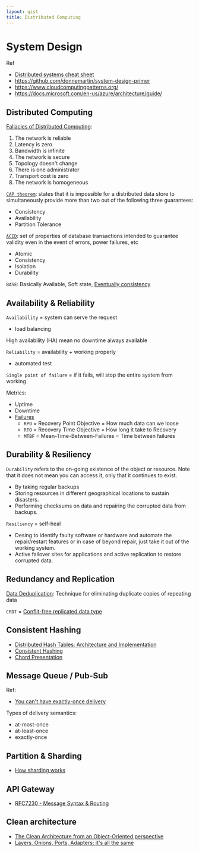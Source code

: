 ```yaml
---
layout: gist
title: Distributed Computing
---
```


# System Design

Ref
- [Distributed systems cheat sheet](http://dimafeng.com/2016/12/04/distributed-systems/)
- <https://github.com/donnemartin/system-design-primer>
- <https://www.cloudcomputingpatterns.org/>
- <https://docs.microsoft.com/en-us/azure/architecture/guide/>

## Distributed Computing

[Fallacies of Distributed Computing](https://en.wikipedia.org/wiki/Fallacies_of_distributed_computing):
1. The network is reliable
2. Latency is zero
3. Bandwidth is infinite
4. The network is secure
5. Topology doesn't change
6. There is one administrator
7. Transport cost is zero
8. The network is homogeneous


[`CAP theorem`](https://en.wikipedia.org/wiki/CAP_theorem): states that it is impossible for a distributed data store to simultaneously provide more than two out of the following three guarantees:
- Consistency
- Availability
- Partition Tolerance

[`ACID`](https://en.wikipedia.org/wiki/ACID_(computer_science)): set of properties of database transactions intended to guarantee validity even in the event of errors, power failures, etc
- Atomic
- Consistency
- Isolation
- Durability

`BASE`: Basically Available, Soft state, [Eventually consistency](https://en.wikipedia.org/wiki/Eventual_consistency)

## Availability & Reliability 


`Availability` = system can serve the request
- load balancing

High availability (HA) mean no downtime always available

`Reliability` = availability + working properly
- automated test

`Single point of failure` = if it fails, will stop the entire system from working

Metrics:
- Uptime
- Downtime
- [Failures](https://blog.fosketts.net/2011/07/06/defining-failure-mttr-mttf-mtbf/)
  - `RPO` = Recovery Point Objective = How much data can we loose
  - `RTO` = Recovery Time Objective = How long it take to Recovery
  - `MTBF` = Mean-Time-Between-Failures = Time between failures

## Durability & Resiliency

`Durability` refers to the on-going existence of the object or resource. Note that it does not mean you can access it, only that it continues to exist.
- By taking regular backups
- Storing resources in different geographical locations to sustain disasters.
- Performing checksums on data and repairing the corrupted data from backups.

`Resiliency` = self-heal
- Desing to identify faulty software or hardware and automate the repair/restart features or in case of beyond repair, just take it out of the working system.
- Active failover sites for applications and active replication to restore corrupted data.

## Redundancy and Replication

[Data Deduplication](https://en.wikipedia.org/wiki/Data_deduplication): Technique for eliminating duplicate copies of repeating data

`CRDT` = [Conflit-free replicated data type](https://en.wikipedia.org/wiki/Conflict-free_replicated_data_type)

## Consistent Hashing
- [Distributed Hash Tables: Architecture and Implementation](https://www.usenix.org/legacy/publications/library/proceedings/osdi2000/full_papers/gribble/gribble_html/node4.html)
- [Consistent Hashing](https://medium.com/@sent0hil/consistent-hashing-a-guide-go-implementation-fe3421ac3e8f)
- [Chord Presentation](https://www.slideshare.net/GertThijs/chord-presentation)


## Message Queue / Pub-Sub

Ref:
- [You can't have exactly-once delivery](https://bravenewgeek.com/you-cannot-have-exactly-once-delivery/)

Types of delivery semantics:
- at-most-once
- at-least-once
- exactly-once
<!-- 
## Rate Limiter

On progress

## SQL vs. NoSQL

On progress
## Long-Polling vs WebSockets vs Server-Sent Events

On progress -->

## Partition & Sharding

- [How sharding works](https://medium.com/@jeeyoungk/how-sharding-works-b4dec46b3f6)

## API Gateway

- [RFC7230 - Message Syntax & Routing](https://tools.ietf.org/html/rfc7230#section-2.3)
  
## Clean architecture

- [The Clean Architecture from an Object-Oriented perspective](https://javadevguy.wordpress.com/2017/07/27/a-detailed-analysis-of-the-clean-architecture-from-an-object-oriented-perspective/)
- [Layers, Onions, Ports, Adapters: it's all the same](https://blog.ploeh.dk/2013/12/03/layers-onions-ports-adapters-its-all-the-same/)